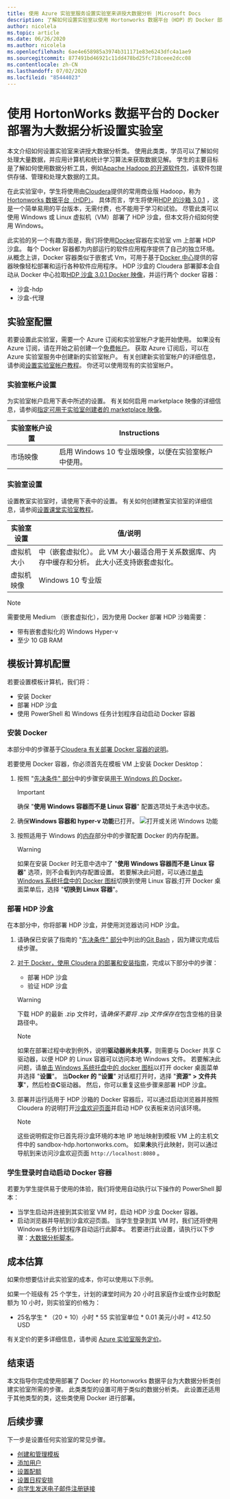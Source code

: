 ```yaml
---
title: 使用 Azure 实验室服务设置实验室来讲授大数据分析 |Microsoft Docs
description: 了解如何设置实验室以使用 Hortonworks 数据平台（HDP）的 Docker 部署来讲授大数据分析。
author: nicolela
ms.topic: article
ms.date: 06/26/2020
ms.author: nicolela
ms.openlocfilehash: 6ae4e658985a3974b311171e83e6243dfc4a1ae9
ms.sourcegitcommit: 877491bd46921c11dd478bd25fc718ceee2dcc08
ms.contentlocale: zh-CN
ms.lasthandoff: 07/02/2020
ms.locfileid: "85444023"
---
```

# <a name="set-up-a-lab-for-big-data-analytics-using-docker-deployment-of-hortonworks-data-platform"></a>使用 HortonWorks 数据平台的 Docker 部署为大数据分析设置实验室

本文介绍如何设置实验室来讲授大数据分析类。  使用此类类，学员可以了解如何处理大量数据，并应用计算机和统计学习算法来获取数据见解。  学生的主要目标是了解如何使用数据分析工具，例如[Apache Hadoop 的开源软件包](https://hadoop.apache.org/)，该软件包提供存储、管理和处理大数据的工具。

在此实验室中，学生将使用由[Cloudera](https://www.cloudera.com/)提供的常用商业版 Hadoop，称为[Hortonworks 数据平台（HDP）](https://www.cloudera.com/products/hdp.html)。  具体而言，学生将使用[HDP 的沙箱 3.0.1](https://www.cloudera.com/tutorials/getting-started-with-hdp-sandbox/1.html) ，这是一个简单易用的平台版本，无需付费，也不能用于学习和试验。  尽管此类可以使用 Windows 或 Linux 虚拟机（VM）部署了 HDP 沙盒，但本文将介绍如何使用 Windows。

此实验的另一个有趣方面是，我们将使用[Docker](https://www.docker.com/)容器在实验室 vm 上部署 HDP 沙盒。  每个 Docker 容器都为内部运行的软件应用程序提供了自己的独立环境。  从概念上讲，Docker 容器类似于嵌套式 Vm，可用于基于[Docker 中心](https://www.docker.com/products/docker-hub)提供的容器映像轻松部署和运行各种软件应用程序。  HDP 沙盒的 Cloudera 部署脚本会自动从 Docker 中心拉取[HDP 沙盒 3.0.1 Docker 映像](https://hub.docker.com/r/hortonworks/sandbox-hdp)，并运行两个 docker 容器：
  - 沙盒-hdp
  - 沙盒-代理

## <a name="lab-configuration"></a>实验室配置

若要设置此实验室，需要一个 Azure 订阅和实验室帐户才能开始使用。 如果没有 Azure 订阅，请在开始之前创建一个[免费帐户](https://azure.microsoft.com/free/)。 获取 Azure 订阅后，可以在 Azure 实验室服务中创建新的实验室帐户。 有关创建新实验室帐户的详细信息，请参阅[设置实验室帐户教程](tutorial-setup-lab-account.md)。  你还可以使用现有的实验室帐户。

### <a name="lab-account-settings"></a>实验室帐户设置

为实验室帐户启用下表中所述的设置。 有关如何启用 marketplace 映像的详细信息，请参阅[指定可用于实验室创建者的 marketplace 映像](https://docs.microsoft.com/azure/lab-services/classroom-labs/specify-marketplace-images)。

| 实验室帐户设置 | Instructions |
| ------------------- | ------------ |
|市场映像| 启用 Windows 10 专业版映像，以便在实验室帐户中使用。|

### <a name="lab-settings"></a>实验室设置

设置教室实验室时，请使用下表中的设置。  有关如何创建教室实验室的详细信息，请参阅[设置课堂实验室教程](tutorial-setup-classroom-lab.md)。

| 实验室设置 | 值/说明 |
| ------------ | ------------------ |
|虚拟机大小| 中（嵌套虚拟化）。 此 VM 大小最适合用于关系数据库、内存中缓存和分析。  此大小还支持嵌套虚拟化。|  
|虚拟机映像| Windows 10 专业版|

> [!NOTE] 
> 需要使用 Medium （嵌套虚拟化），因为使用 Docker 部署 HDP 沙箱需要：
>   - 带有嵌套虚拟化的 Windows Hyper-v
>   - 至少 10 GB RAM

## <a name="template-machine-configuration"></a>模板计算机配置

若要设置模板计算机，我们将：
- 安装 Docker
- 部署 HDP 沙盒
- 使用 PowerShell 和 Windows 任务计划程序自动启动 Docker 容器

### <a name="install-docker"></a>安装 Docker

本部分中的步骤基于[Cloudera 有关部署 Docker 容器的说明](https://www.cloudera.com/tutorials/sandbox-deployment-and-install-guide/3.html)。 

若要使用 Docker 容器，你必须首先在模板 VM 上安装 Docker Desktop：

1. 按照 "[先决条件" 部分](https://www.cloudera.com/tutorials/sandbox-deployment-and-install-guide/3.html#prerequisites)中的步骤安装[用于 Windows 的 Docker](https://docs.docker.com/docker-for-windows/install/)。 

    > [!IMPORTANT] 
    > 确保 "**使用 Windows 容器而不是 Linux 容器**" 配置选项处于未选中状态。

1. 确保**Windows 容器和 hyper-v 功能**已打开。
   ![打开或关闭 Windows 功能](./media/class-type-big-data-analytics/windows-hyperv-features.png)

1. 按照适用于 Windows 的[内存](https://www.cloudera.com/tutorials/sandbox-deployment-and-install-guide/3.html#memory-for-windows)部分中的步骤配置 Docker 的内存配置。

    > [!WARNING]
    > 如果在安装 Docker 时无意中选中了 "**使用 Windows 容器而不是 Linux 容器**" 选项，则不会看到内存配置设置。  若要解决此问题，可以通过[单击 Windows 系统托盘中的 Docker 图标](https://docs.docker.com/docker-for-windows/#docker-settings-dialog)切换到使用 Linux 容器;打开 Docker 桌面菜单后，选择 "**切换到 Linux 容器**"。
 
### <a name="deploy-hdp-sandbox"></a>部署 HDP 沙盒

在本部分中，你将部署 HDP 沙盒，并使用浏览器访问 HDP 沙盒。

1. 请确保已安装了指南的 "[先决条件" 部分](https://www.cloudera.com/tutorials/sandbox-deployment-and-install-guide/3.html#prerequisites)中列出的[Git Bash](https://gitforwindows.org/) ，因为建议完成后续步骤。

1. [对于 Docker，使用 Cloudera 的部署和安装指南](https://www.cloudera.com/tutorials/sandbox-deployment-and-install-guide/3.html)，完成以下部分中的步骤：
   
   -    部署 HDP 沙盒
   -    验证 HDP 沙盒

    > [!WARNING] 
    > 下载 HDP 的最新 .zip 文件时，请*确保不要将 .zip 文件保存在*包含空格的目录路径中。

    > [!NOTE] 
    > 如果在部署过程中收到例外，说明**驱动器尚未共享**，则需要与 Docker 共享 C 驱动器，以便 HDP 的 Linux 容器可以访问本地 Windows 文件。  若要解决此问题，请[单击 Windows 系统托盘中的 docker 图标](https://docs.docker.com/docker-for-windows/#docker-settings-dialog)以打开 docker 桌面菜单并选择 "**设置**"。  当**Docker 的 "设置**" 对话框打开时，选择 "**资源" > 文件共享**"，然后检查**C**驱动器。  然后，你可以重复这些步骤来部署 HDP 沙盒。

1. 部署并运行适用于 HDP 沙箱的 Docker 容器后，可以通过启动浏览器并按照 Cloudera 的说明打开[沙盒欢迎页面](https://www.cloudera.com/tutorials/learning-the-ropes-of-the-hdp-sandbox.html#welcome-page)并启动 HDP 仪表板来访问该环境。

    > [!NOTE] 
    > 这些说明假定你已首先将沙盒环境的本地 IP 地址映射到模板 VM 上的主机文件中的 sandbox-hdp.hortonworks.com。  如果**未**执行此映射，则可以通过导航到来访问沙盒欢迎页面 `http://localhost:8080` 。

### <a name="automatically-start-docker-containers-when-students-log-in"></a>学生登录时自动启动 Docker 容器

若要为学生提供易于使用的体验，我们将使用自动执行以下操作的 PowerShell 脚本：
  - 当学生启动并连接到其实验室 VM 时，启动 HDP 沙盒 Docker 容器。
  - 启动浏览器并导航到沙盒欢迎页面。
当学生登录到其 VM 时，我们还将使用 Windows 任务计划程序自动运行此脚本。
若要进行此设置，请执行以下步骤：[大数据分析脚本](https://github.com/Azure/azure-devtestlab/tree/master/samples/ClassroomLabs/Scripts/BigDataAnalytics/)。

## <a name="cost-estimate"></a>成本估算

如果你想要估计此实验室的成本，你可以使用以下示例。

如果一个班级有 25 个学生，计划的课堂时间为 20 小时且家庭作业或作业时数配额为 10 小时，则实验室的价格为：
  - 25名学生 * （20 + 10）小时 * 55 实验室单位 * 0.01 美元/小时 = 412.50 USD

有关定价的更多详细信息，请参阅 [Azure 实验室服务定价](https://azure.microsoft.com/pricing/details/lab-services/)。

## <a name="conclusion"></a>结束语

本文指导你完成使用部署了 Docker 的 Hortonworks 数据平台为大数据分析类创建实验室所需的步骤。  此类类型的设置可用于类似的数据分析类。  此设置还适用于其他类型的类，这些类使用 Docker 进行部署。

## <a name="next-steps"></a>后续步骤

下一步是设置任何实验室的常见步骤。

- [创建和管理模板](how-to-create-manage-template.md)
- [添加用户](tutorial-setup-classroom-lab.md#add-users-to-the-lab)
- [设置配额](how-to-configure-student-usage.md#set-quotas-for-users)
- [设置日程安排](tutorial-setup-classroom-lab.md#set-a-schedule-for-the-lab)
- [向学生发送电子邮件注册链接](how-to-configure-student-usage.md#send-invitations-to-users)
